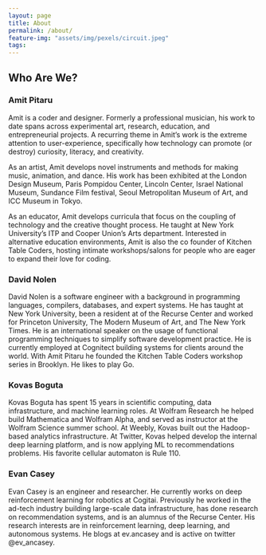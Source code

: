 ```yaml
---
layout: page
title: About
permalink: /about/
feature-img: "assets/img/pexels/circuit.jpeg"
tags:
---
```


<div>
    <h2>Who Are We?</h2>
    <h3>Amit Pitaru</h3>
    <p>
    Amit is a coder and designer. Formerly a professional musician, his work to date spans across experimental art, research, education, and entrepreneurial projects. A recurring theme in Amit’s work is the extreme attention to user-experience, specifically how technology can promote (or destroy) curiosity, literacy, and creativity.
    </p> 
    <p>
    As an artist, Amit develops novel instruments and methods for making music, animation, and dance. His work has been exhibited at the London Design Museum, Paris Pompidou Center, Lincoln Center, Israel National Museum, Sundance Film festival, Seoul Metropolitan Museum of Art, and ICC Museum in Tokyo.
    </p>
    <p>
    As an educator, Amit develops curricula that focus on the coupling of technology and the creative thought process. He taught at New York University’s ITP and Cooper Union’s Arts department. Interested in alternative education environments, Amit is also the co founder of Kitchen Table Coders, hosting intimate workshops/salons for people who are eager to expand their love for coding.
    </p>
    <h3>David Nolen</h3>
    <p>
    David Nolen is a software engineer with a background in programming languages, compilers, databases, and expert systems. He has taught at New York University, been a resident at of the Recurse Center and worked for Princeton University, The Modern Museum of Art, and The New York Times. He is an international speaker on the usage of functional programming techniques to simplify software development practice. He is currently employed at Cognitect building systems for clients around the world. With Amit Pitaru he founded the Kitchen Table Coders workshop series in Brooklyn. He likes to play Go.
    </p>
    <h3>Kovas Boguta</h3>
    <p>
    Kovas Boguta has spent 15 years in scientific computing, data infrastructure, and machine learning roles. At Wolfram Research he helped build Mathematica and Wolfram Alpha, and served as instructor at the Wolfram Science summer school. At Weebly, Kovas built out the Hadoop-based analytics infrastructure. At Twitter, Kovas helped develop the internal deep learning platform, and is now applying ML to recommendations problems. His favorite cellular automaton is Rule 110. 
    </p>
    <h3>Evan Casey</h3>
    <p>
    Evan Casey is an engineer and researcher. He currently works on deep reinforcement learning for robotics at Cogitai. Previously he worked in the ad-tech industry building large-scale data infrastructure, has done research on recommendation systems, and is an alumnus of the Recurse Center. His research interests are in reinforcement learning, deep learning, and autonomous systems. He blogs at ev.ancasey and is active on twitter @ev_ancasey.
    </p>
</div>
